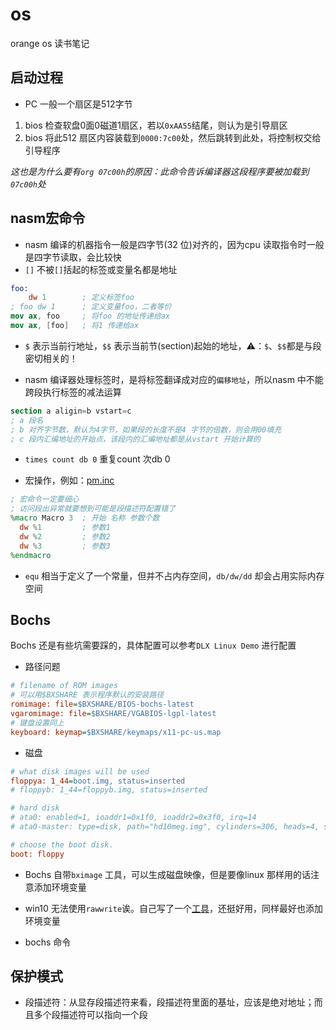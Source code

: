# os  

orange os 读书笔记  

## 启动过程  

- PC 一般一个扇区是512字节  

1. bios 检查软盘0面0磁道1扇区，若以`0xAA55`结尾，则认为是引导扇区  
2. bios 将此512 扇区内容装载到`0000:7c00`处，然后跳转到此处，将控制权交给引导程序  

*这也是为什么要有`org 07c00h`的原因：此命令告诉编译器这段程序要被加载到`07c00h`处*  

## nasm宏命令  

- nasm 编译的机器指令一般是四字节(32 位)对齐的，因为cpu 读取指令时一般是四字节读取，会比较快  
- `[]` 不被`[]`括起的标签或变量名都是地址  

```nasm
foo:
    dw 1        ; 定义标签foo
; foo dw 1      ; 定义变量foo，二者等价
mov ax, foo     ; 将foo 的地址传递给ax
mov ax, [foo]   ; 将1 传递给ax
```  

- `$` 表示当前行地址，`$$` 表示当前节(section)起始的地址，⚠：`$`、`$$`都是与段密切相关的！  

- nasm 编译器处理标签时，是将标签翻译成对应的`偏移地址`，所以nasm 中不能跨段执行标签的减法运算  

```nasm
section a aligin=b vstart=c
; a 段名
; b 对齐字节数，默认为4字节，如果段的长度不是4 字节的倍数，则会用00填充
; c 段内汇编地址的开始点，该段内的汇编地址都是从vstart 开始计算的
```

- `times count db 0` 重复count 次db 0  

- 宏操作，例如：[pm.inc](./chapter03/pm.inc)  

```nasm
; 宏命令一定要细心
; 访问段出异常就要想到可能是段描述符配置错了
%macro Macro 3  ; 开始 名称 参数个数
  dw %1         ; 参数1
  dw %2         ; 参数2
  dw %3         ; 参数3
%endmacro
```

- `equ` 相当于定义了一个常量，但并不占内存空间，`db/dw/dd` 却会占用实际内存空间

## Bochs  

Bochs 还是有些坑需要踩的，具体配置可以参考`DLX Linux Demo` 进行配置  

- 路径问题  

```ini
# filename of ROM images
# 可以用$BXSHARE 表示程序默认的安装路径
romimage: file=$BXSHARE/BIOS-bochs-latest
vgaromimage: file=$BXSHARE/VGABIOS-lgpl-latest
# 键盘设置同上
keyboard: keymap=$BXSHARE/keymaps/x11-pc-us.map
```

- 磁盘  

```ini
# what disk images will be used 
floppya: 1_44=boot.img, status=inserted
# floppyb: 1_44=floppyb.img, status=inserted

# hard disk
# ata0: enabled=1, ioaddr1=0x1f0, ioaddr2=0x3f0, irq=14
# ata0-master: type=disk, path="hd10meg.img", cylinders=306, heads=4, spt=17

# choose the boot disk.
boot: floppy
```

- Bochs 自带`bximage` 工具，可以生成磁盘映像，但是要像linux 那样用的话注意添加环境变量  
- win10 无法使用`rawwrite`诶。自己写了一个[工具](https://github.com/12Tall/bin2img)，还挺好用，同样最好也添加环境变量  

- bochs 命令  

## 保护模式  

- 段描述符：从显存段描述符来看，段描述符里面的基址，应该是绝对地址；而且多个段描述符可以指向一个段  

